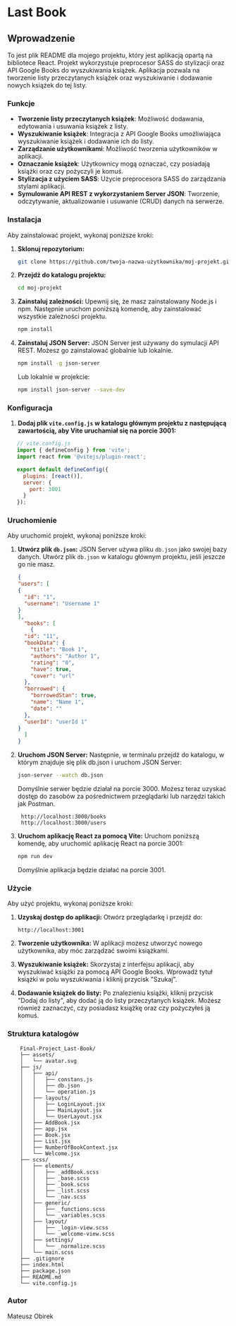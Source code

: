 # Last Book

## Wprowadzenie

To jest plik README dla mojego projektu, który jest aplikacją opartą na bibliotece React. Projekt wykorzystuje preprocesor SASS do stylizacji oraz API Google Books do wyszukiwania książek. Aplikacja pozwala na tworzenie listy przeczytanych książek oraz wyszukiwanie i dodawanie nowych książek do tej listy.

### Funkcje

- **Tworzenie listy przeczytanych książek**: Możliwość dodawania, edytowania i usuwania książek z listy.
- **Wyszukiwanie książek**: Integracja z API Google Books umożliwiająca wyszukiwanie książek i dodawanie ich do listy.
- **Zarządzanie użytkownikami**: Możliwość tworzenia użytkowników w aplikacji.
- **Oznaczanie książek**: Użytkownicy mogą oznaczać, czy posiadają książki oraz czy pożyczyli je komuś.
- **Stylizacja z użyciem SASS**: Użycie preprocesora SASS do zarządzania stylami aplikacji.
- **Symulowanie API REST z wykorzystaniem Server JSON**: Tworzenie, odczytywanie, aktualizowanie i usuwanie (CRUD) danych na serwerze.

### Instalacja

Aby zainstalować projekt, wykonaj poniższe kroki:

1. **Sklonuj repozytorium:**
    ```sh
    git clone https://github.com/twoja-nazwa-użytkownika/moj-projekt.git
    ```
2. **Przejdź do katalogu projektu:**
    ```sh
    cd moj-projekt
    ```
3. **Zainstaluj zależności:**
   Upewnij się, że masz zainstalowany Node.js i npm. Następnie uruchom poniższą komendę, aby zainstalować wszystkie zależności projektu.
    ```sh
    npm install
    ```
4. **Zainstaluj JSON Server:**
   JSON Server jest używany do symulacji API REST. Możesz go zainstalować globalnie lub lokalnie.
    ```sh
    npm install -g json-server
    ```
   Lub lokalnie w projekcie:
    ```sh
    npm install json-server --save-dev
    ```
### Konfiguracja

1. **Dodaj plik `vite.config.js` w katalogu głównym projektu z następującą zawartością, aby Vite uruchamiał się na porcie 3001:**


`````javascript
   // vite.config.js
   import { defineConfig } from 'vite';
   import react from '@vitejs/plugin-react';

   export default defineConfig({
     plugins: [react()],
     server: {
       port: 3001
     }
   });
`````

### Uruchomienie

Aby uruchomić projekt, wykonaj poniższe kroki:

1. **Utwórz plik `db.json`:**
   JSON Server używa pliku `db.json` jako swojej bazy danych. Utwórz plik `db.json` w katalogu głównym projektu, jeśli jeszcze go nie masz.
    ```json
    {
   "users": [
    {
      "id": "1",
      "username": "Username 1"
    }
   ],
      "books": [
        {
      "id": "11",
      "bookData": {
        "title": "Book 1",
        "authors": "Author 1",
        "rating": "0",
        "have": true,
        "cover": "url"
      },
      "borrowed": {
        "borrowedStan": true,
        "name": "Name 1",
        "date": ""
      },
      "userId": "userId 1"
    }
      ]
    }
    ```
2. **Uruchom JSON Server:**
   Następnie, w terminalu przejdź do katalogu, w którym znajduje się plik db.json i uruchom JSON Server:
    ```sh
    json-server --watch db.json
    ```
   Domyślnie serwer będzie działał na porcie 3000. Możesz teraz uzyskać dostęp do zasobów za pośrednictwem przeglądarki lub narzędzi takich jak Postman.
   ```
    http://localhost:3000/books
    http://localhost:3000/users
   ```

3. **Uruchom aplikację React za pomocą Vite:**
   Uruchom poniższą komendę, aby uruchomić aplikację React na porcie 3001:
    ```sh
    npm run dev
    ```
   Domyślnie aplikacja będzie działać na porcie 3001.


### Użycie

Aby użyć projektu, wykonaj poniższe kroki:

1. **Uzyskaj dostęp do aplikacji:**
   Otwórz przeglądarkę i przejdź do:
    ```
    http://localhost:3001
    ```

2. **Tworzenie użytkownika:**
   W aplikacji możesz utworzyć nowego użytkownika, aby móc zarządzać swoimi książkami.

3. **Wyszukiwanie książek:**
   Skorzystaj z interfejsu aplikacji, aby wyszukiwać książki za pomocą API Google Books. Wprowadź tytuł książki w polu wyszukiwania i kliknij przycisk "Szukaj".

4. **Dodawanie książek do listy:**
   Po znalezieniu książki, kliknij przycisk "Dodaj do listy", aby dodać ją do listy przeczytanych książek. Możesz również zaznaczyć, czy posiadasz książkę oraz czy pożyczyłeś ją komuś.

### Struktura katalogów

        
        Final-Project_Last-Book/
        ├── assets/
        │   └── avatar.svg
        ├── js/
        │   ├── api/
        │   │   ├── constans.js
        │   │   ├── db.json
        │   │   └── operation.js
        │   ├── layouts/
        │   │   ├── LoginLayout.jsx
        │   │   ├── MainLayout.jsx
        │   │   └── UserLayout.jsx
        │   ├── AddBook.jsx
        │   ├── app.jsx
        │   ├── Book.jsx
        │   ├── List.jsx
        │   ├── NumberOfBookContext.jsx
        │   └── Welcome.jsx
        ├── scss/  
        │   ├── elements/
        │   │   ├── _addBook.scss
        │   │   ├── _base.scss
        │   │   ├── _book.scss
        │   │   ├── _list.scss
        │   │   └── _nav.scss
        │   ├── generic/
        │   │   ├── _functions.scss
        │   │   └── _variables.scss
        │   ├── layout/
        │   │   ├── _login-view.scss
        │   │   └── _welcome-view.scss
        │   ├── settings/
        │   │   └── _normalize.scss
        │   └── main.scss
        ├── .gitignore
        ├── index.html
        ├── package.json
        ├── README.md
        └── vite.config.js
       

### Autor

Mateusz Obirek